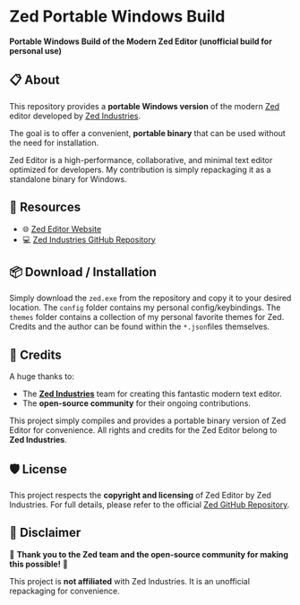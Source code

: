# Zed Portable Windows Build 

**Portable Windows Build of the Modern Zed Editor (unofficial build for personal use)**



## 📋 About

This repository provides a **portable Windows version** of the modern [Zed](https://zed.dev) editor developed by [Zed Industries](https://github.com/zed-industries/zed). 

The goal is to offer a convenient, **portable binary** that can be used without the need for installation.

Zed Editor is a high-performance, collaborative, and minimal text editor optimized for developers. My contribution is simply repackaging it as a standalone binary for Windows.



## 🔗 Resources
- 🌐 [Zed Editor Website](https://zed.dev)
- 💻 [Zed Industries GitHub Repository](https://github.com/zed-industries/zed)



## 📦 Download / Installation

Simply download the `zed.exe` from the repository and copy it to your desired location. The `config` folder contains my personal config/keybindings. The `themes` folder contains
a collection of my personal favorite themes for Zed. Credits and the author can be found within the `*.json`files themselves.


## 🙏 Credits

A huge thanks to:
- The **[Zed Industries](https://zed.dev)** team for creating this fantastic modern text editor.
- The **open-source community** for their ongoing contributions.

This project simply compiles and provides a portable binary version of Zed Editor for convenience. All rights and credits for the Zed Editor belong to **Zed Industries**.



## 🛡️ License

This project respects the **copyright and licensing** of Zed Editor by Zed Industries. For full details, please refer to the official [Zed GitHub Repository](https://github.com/zed-industries/zed).



## 💬 Disclaimer

📣 **Thank you to the Zed team and the open-source community for making this possible!** 📣

This project is **not affiliated** with Zed Industries. It is an unofficial repackaging for convenience.
